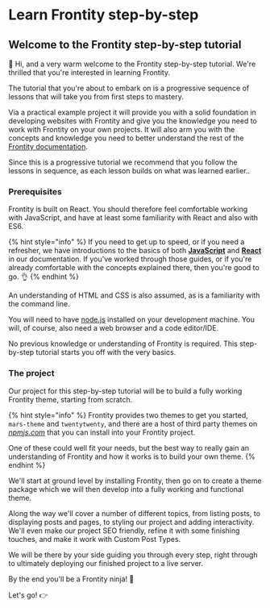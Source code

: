# Learn Frontity step-by-step

## Welcome to the Frontity step-by-step tutorial

👋 Hi, and a very warm welcome to the Frontity step-by-step tutorial. We're thrilled that you're interested in learning Frontity.

The tutorial that you're about to embark on is a progressive sequence of lessons that will take you from first steps to mastery.

Via a practical example project it will provide you with a solid foundation in developing websites with Frontity and give you the knowledge you need to work with Frontity on your own projects. It will also arm you with the concepts and knowledge you need to better understand the rest of the [Frontity documentation](https://docs.frontity.org/).

Since this is a progressive tutorial we recommend that you follow the lessons in sequence, as each lesson builds on what was learned earlier..

### Prerequisites

Frontity is built on React. You should therefore feel comfortable working with JavaScript, and have at least some familiarity with React and also with ES6.

{% hint style="info" %}
If you need to get up to speed, or if you need a refresher, we have introductions to the basics of both **[JavaScript](https://docs.frontity.org/guides/javascript-basics)** and **[React](https://docs.frontity.org/guides/react-basic)** in our documentation. If you've worked through those guides, or if you're already comfortable with the concepts explained there, then you're good to go. 👌
{% endhint %}

An understanding of HTML and CSS is also assumed, as is a familiarity with the command line.

You will need to have [node.js](https://nodejs.org/) installed on your development machine. You will, of course, also need a web browser and a code editor/IDE.

No previous knowledge or understanding of Frontity is required. This step-by-step tutorial starts you off with the very basics.

### The project

Our project for this step-by-step tutorial will be to build a fully working Frontity theme, starting from scratch.

{% hint style="info" %}
Frontity provides two themes to get you started, `mars-theme` and `twentytwenty`, and there are a host of third party themes on [_npmjs.com_](https://www.npmjs.com/) that you can install into your Frontity project.

One of these could well fit your needs, but the best way to really gain an understanding of Frontity and how it works is to build your own theme.
{% endhint %}

We'll start at ground level by installing Frontity, then go on to create a theme package which we will then develop into a fully working and functional theme.

Along the way we'll cover a number of different topics, from listing posts, to displaying posts and pages, to styling our project and adding interactivity. We'll even make our project SEO friendly, refine it with some finishing touches, and make it work with Custom Post Types.

We will be there by your side guiding you through every step, right through to ultimately deploying our finished project to a live server.

By the end you'll be a Frontity ninja! 🥷

Let's go! 👉
